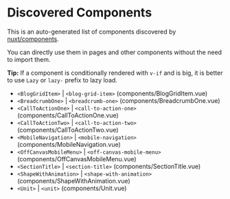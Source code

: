 # Discovered Components

This is an auto-generated list of components discovered by [nuxt/components](https://github.com/nuxt/components).

You can directly use them in pages and other components without the need to import them.

**Tip:** If a component is conditionally rendered with `v-if` and is big, it is better to use `Lazy` or `lazy-` prefix to lazy load.

- `<BlogGridItem>` | `<blog-grid-item>` (components/BlogGridItem.vue)
- `<BreadcrumbOne>` | `<breadcrumb-one>` (components/BreadcrumbOne.vue)
- `<CallToActionOne>` | `<call-to-action-one>` (components/CallToActionOne.vue)
- `<CallToActionTwo>` | `<call-to-action-two>` (components/CallToActionTwo.vue)
- `<MobileNavigation>` | `<mobile-navigation>` (components/MobileNavigation.vue)
- `<OffCanvasMobileMenu>` | `<off-canvas-mobile-menu>` (components/OffCanvasMobileMenu.vue)
- `<SectionTitle>` | `<section-title>` (components/SectionTitle.vue)
- `<ShapeWithAnimation>` | `<shape-with-animation>` (components/ShapeWithAnimation.vue)
- `<Unit>` | `<unit>` (components/Unit.vue)
